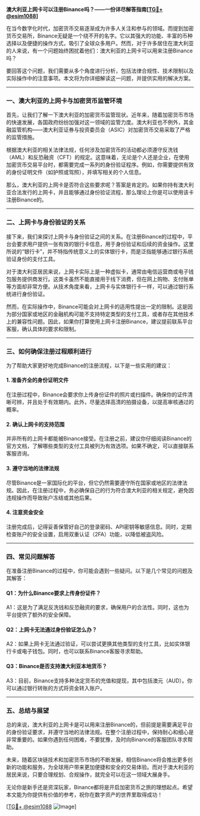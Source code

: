 **澳大利亚上网卡可以注册Binance吗？——一份详尽解答指南[[TG💪+ @esim1088](https://t.me/s/esim1088)]**

在当今数字化时代，加密货币交易逐渐成为许多人关注和参与的领域。而提到加密货币交易所，Binance无疑是一个绕不开的名字。它以其强大的功能、丰富的币种选择以及便捷的操作方式，吸引了全球众多用户。然而，对于许多居住在澳大利亚的人来说，有一个问题始终困扰着他们：澳大利亚的上网卡可以用来注册Binance吗？

要回答这个问题，我们需要从多个角度进行分析，包括法律合规性、技术限制以及实际操作中的注意事项。本文将为你详细解读这一问题，并提供实用的解决方案。

---

### **一、澳大利亚的上网卡与加密货币监管环境**

首先，让我们了解一下澳大利亚的加密货币监管现状。近年来，随着加密货币市场的快速发展，各国政府纷纷加强对这一领域的监管力度。澳大利亚也不例外，其金融监管机构——澳大利亚证券与投资委员会（ASIC）对加密货币交易采取了严格的监管措施。

根据澳大利亚的相关法律法规，任何涉及加密货币的活动都必须遵守反洗钱（AML）和反恐融资（CFT）的规定。这意味着，无论是个人还是企业，在使用加密货币交易平台时，都需要完成一系列的身份验证程序。例如，你需要提供有效的身份证明文件（如护照或驾照），并填写相关的个人信息。

那么，澳大利亚的上网卡是否符合这些要求呢？答案是肯定的。如果你持有澳大利亚合法发行的上网卡，并且能够通过身份验证流程，那么理论上你是可以使用该卡注册Binance的。

---

### **二、上网卡与身份验证的关系**

接下来，我们来探讨上网卡与身份验证之间的关系。在注册Binance的过程中，平台会要求用户提供一张有效的银行卡信息，用于身份验证和后续的资金操作。这里所说的“银行卡”，并不特指传统意义上的实体银行卡，而是泛指能够通过银行系统验证身份的支付工具。

对于澳大利亚居民来说，上网卡实际上是一种虚拟卡，通常由电信运营商或电子钱包服务提供商发行。这类卡虽然不能直接用于线下消费，但在网上购物、支付账单等方面却非常方便。从技术角度来看，上网卡与实体银行卡一样，可以通过银行系统进行身份验证。

然而，在实际操作中，Binance可能会对上网卡的适用性提出一定的限制。这是因为部分国家或地区的金融机构可能不支持特定类型的支付工具，或者存在其他技术上的兼容性问题。因此，如果你打算使用上网卡注册Binance，建议提前联系平台客服，确认具体的要求和限制。

---

### **三、如何确保注册过程顺利进行**

为了帮助大家更好地完成Binance的注册流程，以下是一些实用的建议：

#### **1. 准备齐全的身份证明文件**
在注册过程中，Binance会要求你上传身份证件的照片或扫描件。确保你的证件清晰可辨，并且处于有效期内。此外，尽量选择高清的拍摄设备，以提高审核通过的概率。

#### **2. 确认上网卡的支持范围**
并非所有的上网卡都能被Binance接受。在注册之前，建议你仔细阅读Binance的官方文档，了解哪些类型的支付工具被列为有效选项。如果不确定，可以直接联系客服咨询。

#### **3. 遵守当地的法律法规**
尽管Binance是一家国际化的平台，但它仍然需要遵守所在国家或地区的法律法规。因此，在注册过程中，务必确保自己的行为符合澳大利亚的相关规定，避免因违规操作而导致账户冻结或其他后果。

#### **4. 注意资金安全**
注册完成后，记得妥善保管好自己的登录密码、API密钥等敏感信息。同时，定期检查账户的安全设置，启用双重认证（2FA）功能，以降低被盗风险。

---

### **四、常见问题解答**

在准备注册Binance的过程中，你可能会遇到一些疑问。以下是几个常见的问题及其解答：

#### **Q1：为什么Binance要求上传身份证件？**
A1：这是为了满足反洗钱和反恐融资的要求，确保用户的合法性。同时，这也为平台提供了额外的安全保障。

#### **Q2：上网卡无法通过身份验证怎么办？**
A2：如果上网卡无法通过验证，可以尝试更换其他类型的支付工具，比如实体银行卡或电子钱包。同时，也可以联系Binance客服寻求帮助。

#### **Q3：Binance是否支持澳大利亚本地货币？**
A3：目前，Binance支持多种法定货币的充值和提现，其中包括澳元（AUD）。你可以通过银行转账的方式将资金转入账户。

---

### **五、总结与展望**

总的来说，澳大利亚的上网卡是可以用来注册Binance的，但前提是需要满足平台的身份验证要求，并遵守当地的法律法规。在整个注册过程中，保持耐心和细心是非常重要的。如果你遇到任何困难，不要犹豫，及时向Binance的客服团队寻求帮助。

未来，随着区块链技术和加密货币市场的不断发展，相信Binance将会推出更多创新的功能和服务，为全球用户带来更加便捷和安全的交易体验。而对于澳大利亚的居民来说，只要合理规划、合规操作，就完全可以在这一领域大展身手。

无论你是新手还是资深玩家，Binance都将是开启加密货币之旅的理想起点。希望本文能为你提供有价值的参考，祝你在数字资产的世界里取得成功！

[[TG💪+ @esim1088](https://t.me/s/esim1088) ![Image](https://i.postimg.cc/4NQfJmqS/Snipaste-2025-05-13-00-14-12.png)]